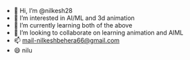 - 👋 Hi, I’m @nilkesh28
- 👀 I’m interested in AI/ML and 3d animation
- 🌱 I’m currently learning both of the above
- 💞️ I’m looking to collaborate on learning animation and AIML 
- 📫 mail-nilkeshbehera66@gmail.com
- 😄 nilu

<!---
nilkesh28/nilkesh28 is a ✨ special ✨ repository because its `README.md` (this file) appears on your GitHub profile.
You can click the Preview link to take a look at your changes.
--->
